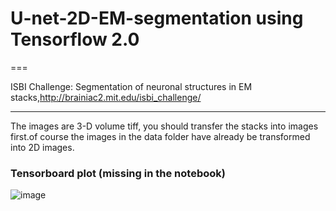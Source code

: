 # U-net-2D-EM-segmentation using Tensorflow 2.0
===

ISBI Challenge: Segmentation of neuronal structures in EM stacks,http://brainiac2.mit.edu/isbi_challenge/ 

---
The images are 3-D volume tiff, you should transfer the stacks into images first.of course the images in the data folder have already be transformed into 2D images.


### Tensorboard plot (missing in the notebook)
![image](https://user-images.githubusercontent.com/6279035/143774787-a83daf20-6dd1-41ac-9604-26c895fbc05f.png)
